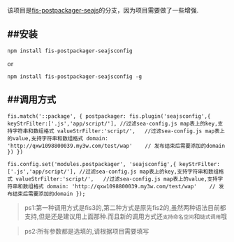 该项目是[fis-postpackager-seajs](https://www.npmjs.com/package/fis-postpackager-seajs)的分支，因为项目需要做了一些增强.

##安装
---

`npm install fis-postpackager-seajsconfig `

or

`npm install fis-postpackager-seajsconfig -g`

##调用方式
---

`
fis.match('::package', {
    postpackager: fis.plugin('seajsconfig',{
        keyStrFilter:['.js','app/script/'], //过滤sea-config.js map表上的key,支持字符串和数组格式
        valueStrFilter:'script/',   //过滤sea-config.js map表上的value,支持字符串和数组格式
        domain: 'http://qxw1098800039.my3w.com/test/wap'    // 发布结束后需要添加的domain
    })
})
`

`
fis.config.set('modules.postpackager', 'seajsconfig',{
    keyStrFilter:['.js','app/script/'], //过滤sea-config.js map表上的key,支持字符串和数组格式
    valueStrFilter:'script/',   //过滤sea-config.js map表上的value,支持字符串和数组格式
    domain: 'http://qxw1098800039.my3w.com/test/wap'    // 发布结束后需要添加的domain
});
`

> ps1:第一种调用方式是fis3的,第二种方式是原先fis2的,虽然两种语法目前都支持,但是还是建议用上面那种.而且新的调用方式还`支持命名空间`和`链式调用`哦

> ps2:所有参数都是选填的,请根据项目需要填写
